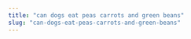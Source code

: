 ```yaml
---
title: "can dogs eat peas carrots and green beans"
slug: "can-dogs-eat-peas-carrots-and-green-beans"
---
```


